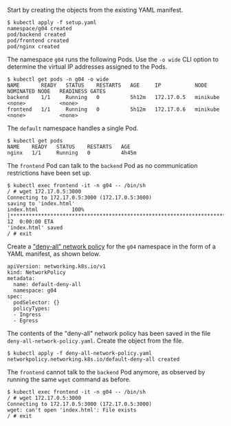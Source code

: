 Start by creating the objects from the existing YAML manifest.

```
$ kubectl apply -f setup.yaml
namespace/g04 created
pod/backend created
pod/frontend created
pod/nginx created
```

The namespace `g04` runs the following Pods. Use the `-o wide` CLI option to determine the virtual IP addresses assigned to the Pods.

```
$ kubectl get pods -n g04 -o wide
NAME       READY   STATUS    RESTARTS   AGE     IP           NODE       NOMINATED NODE   READINESS GATES
backend    1/1     Running   0          5h12m   172.17.0.5   minikube   <none>           <none>
frontend   1/1     Running   0          5h12m   172.17.0.6   minikube   <none>           <none>
```

The `default` namespace handles a single Pod.

```
$ kubectl get pods
NAME    READY   STATUS    RESTARTS   AGE
nginx   1/1     Running   0          4h45m
```

The `frontend` Pod can talk to the `backend` Pod as no communication restrictions have been set up.

```
$ kubectl exec frontend -it -n g04 -- /bin/sh
/ # wget 172.17.0.5:3000
Connecting to 172.17.0.5:3000 (172.17.0.5:3000)
saving to 'index.html'
index.html           100% |************************************************************************|    12  0:00:00 ETA
'index.html' saved
/ # exit
```

Create a ["deny-all" network policy](https://kubernetes.io/docs/concepts/services-networking/network-policies/#default-deny-all-ingress-and-all-egress-traffic) for the `g04` namespace in the form of a YAML manifest, as shown below.

```
apiVersion: networking.k8s.io/v1
kind: NetworkPolicy
metadata:
  name: default-deny-all
  namespace: g04
spec:
  podSelector: {}
  policyTypes:
  - Ingress
  - Egress
```

The contents of the "deny-all" network policy has been saved in the file `deny-all-network-policy.yaml`. Create the object from the file.

```
$ kubectl apply -f deny-all-network-policy.yaml
networkpolicy.networking.k8s.io/default-deny-all created
```

The `frontend` cannot talk to the `backend` Pod anymore, as observed by running the same `wget` command as before.

```
$ kubectl exec frontend -it -n g04 -- /bin/sh
/ # wget 172.17.0.5:3000
Connecting to 172.17.0.5:3000 (172.17.0.5:3000)
wget: can't open 'index.html': File exists
/ # exit
```